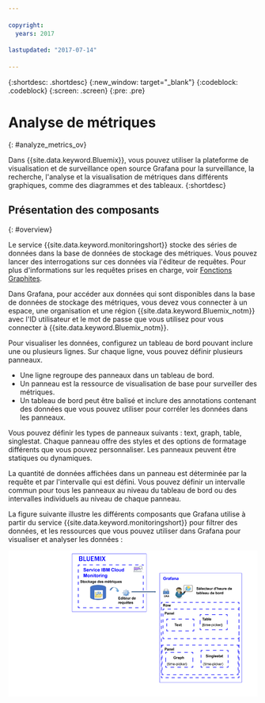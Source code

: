 ```yaml
---

copyright:
  years: 2017

lastupdated: "2017-07-14"

---
```


{:shortdesc: .shortdesc}
{:new_window: target="_blank"}
{:codeblock: .codeblock}
{:screen: .screen}
{:pre: .pre}


# Analyse de métriques
{: #analyze_metrics_ov}

Dans {{site.data.keyword.Bluemix}}, vous pouvez utiliser la plateforme de visualisation et de surveillance open source Grafana pour la surveillance, la recherche, l'analyse et la visualisation de métriques dans différents graphiques, comme des diagrammes et des tableaux. {:shortdesc}


## Présentation des composants
{: #overview}

Le service {{site.data.keyword.monitoringshort}} stocke des séries de données dans la base de données de stockage des métriques. Vous pouvez lancer des interrogations sur ces données via l'éditeur de requêtes. Pour plus d'informations sur les requêtes prises en charge, voir [Fonctions Graphites](http://graphite.readthedocs.io/en/latest/functions.html).

Dans Grafana, pour accéder aux données qui sont disponibles dans la base de données de stockage des métriques, vous devez vous connecter à un espace, une organisation et une région {{site.data.keyword.Bluemix_notm}} avec l'ID utilisateur et le mot de passe que vous utilisez pour vous connecter à {{site.data.keyword.Bluemix_notm}}. 

Pour visualiser les données, configurez un tableau de bord pouvant inclure une ou plusieurs lignes. Sur chaque ligne, vous pouvez définir plusieurs panneaux.  

* Une ligne regroupe des panneaux dans un tableau de bord. 
* Un panneau est la ressource de visualisation de base pour surveiller des métriques. 
* Un tableau de bord peut être balisé et inclure des annotations contenant des données que vous pouvez utiliser pour corréler les données dans les panneaux.

Vous pouvez définir les types de panneaux suivants : text, graph, table, singlestat. Chaque panneau offre des styles et des options de formatage différents que vous pouvez personnaliser. Les panneaux peuvent être statiques ou dynamiques. 

La quantité de données affichées dans un panneau est déterminée par la requête et par l'intervalle qui est défini. Vous pouvez définir un intervalle commun pour tous les panneaux au niveau du tableau de bord ou des intervalles individuels au niveau de chaque panneau. 

La figure suivante illustre les différents composants que Grafana utilise à partir du service {{site.data.keyword.monitoringshort}} pour filtrer des données, et les ressources que vous pouvez utiliser dans Grafana pour visualiser et analyser les données :

![Présentation générale des ressources dans le service {{site.data.keyword.monitoringlong}} et dans Grafana que vous utilisez pour afficher et surveiller des métriques](images/grafana_ov_f1.gif)






